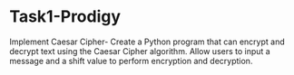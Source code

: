 # Task1-Prodigy
Implement Caesar Cipher- Create a Python program that can encrypt and decrypt text using the Caesar Cipher algorithm. Allow users to input a message and a shift value to perform encryption and decryption.
